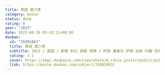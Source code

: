 ```yaml
---
title: 黑镜 第六季
category: movie
status: done
rating: 0
year: "2023"
date: 2023-08-10 05:43:11+08:00
douban:
  id: "35901863"
  title: 黑镜 第六季
  subtitle: 2023 / 美国 / 剧情 科幻 悬疑 惊悚 / 阿丽·潘基乌 萨姆·米勒 约翰·克劳利 乌塔·布里兹维茨 托比·海恩斯 / 安妮·墨菲 萨尔玛·海耶克
  rating: 7.1
  cover: https://img1.doubanio.com/view/photo/m_ratio_poster/public/p2891201448.jpg
  link: https://movie.douban.com/subject/35901863/
---
```



